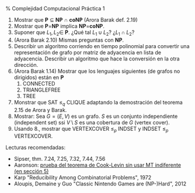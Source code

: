 % Complejidad Computacional
  Práctica 1

1. Mostrar que **P** ⊆ **NP** ∩ **coNP** (Arora Barak def. 2.19)
1. Mostrar que **P**=**NP** implica **NP**=**coNP**.
1. Suponer que $L_1,L_2 \in$ **P**.
   ¿Qué tal $L_1 \cup L_2$? ¿$L_1 \cap L_2$?
1. (Arora Barak 2.10) Mismas preguntas con **NP**.
1. Describir un algoritmo corriendo en tiempo polinomial para
   convertir una representación de grafo por matriz de adyacencia
   en lista de adyacencia. Describir un algoritmo que hace
   la conversión en la otra dirección.
1. (Arora Barak 1.14) Mostrar que los lenguajes siguientes
   (de grafos no dirigidos) están en **P**
    1. CONNECTED
    1. TRIANGLEFREE
    1. TREE
1. Monstrar que SAT $\leq_q$ CLIQUE
   adaptando la demostración del teorema 2.15 de Arora y Barak.
1. Mostrar:
   Sea $G=(E,V)$ es un grafo. $S$ es un conjunto independiente
   (independent set) ssi $V \setminus S$ es una cobertura de $G$ (vertex cover).
1. Usando 8., mostrar que VERTEXCOVER $\leq_p$ INDSET y
   INDSET $\leq_p$ VERTEXCOVER.

Lecturas recomendadas:

* Sipser, thm. 7.24, 7.25, 7.32, 7.44, 7.56
* Aaronson: [prueba del teorema de Cook-Levin sin usar MT indiferente (en sección 5)](https://stellar.mit.edu/S/course/6/sp12/6.045/courseMaterial/topics/topic1/lectureNotes/lec9/lec9.pdf)
* Karp "Reducibility Among Combinatorial Problems", 1972
* Aloupis, Demaine y Guo "Classic Nintendo Games are (NP-)Hard", 2012

